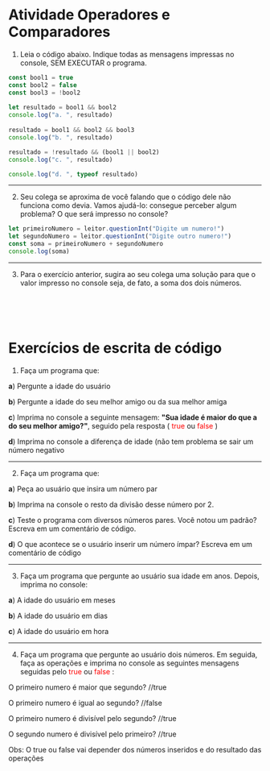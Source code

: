 # Atividade Operadores e Comparadores

1. Leia o código abaixo. Indique todas as mensagens impressas no console, 
SEM EXECUTAR o programa.

```javascript
const bool1 = true
const bool2 = false
const bool3 = !bool2
 
let resultado = bool1 && bool2
console.log("a. ", resultado)
 
resultado = bool1 && bool2 && bool3 
console.log("b. ", resultado) 

resultado = !resultado && (bool1 || bool2) 
console.log("c. ", resultado)

console.log("d. ", typeof resultado)
 ```
 ---
 
 2. Seu colega se aproxima de você falando que o código dele não funciona 
como devia.  Vamos ajudá-lo: consegue perceber algum problema? O que 
será impresso no console? 

```javascript
let primeiroNumero = leitor.questionInt("Digite um numero!")
let segundoNumero = leitor.questionInt("Digite outro numero!")
const soma = primeiroNumero + segundoNumero
console.log(soma)
```

---

3. Para o exercício anterior, sugira ao seu colega uma solução para que o 
valor impresso no console seja, de fato, a soma dos dois números.

<br><br><br>

# Exercícios de escrita de código

1. Faça um programa que:

 **a**) Pergunte a idade do usuário

 **b**) Pergunte a idade do seu melhor amigo ou da sua melhor amiga
 
 **c**) Imprima no console a seguinte mensagem: **"Sua idade é maior do que a 
do seu melhor amigo?"**, seguido pela resposta (
 <span style="color: red">true</span> ou 
 <span style="color: red">false</span> )

 **d**) Imprima no console a diferença de idade (não tem problema se sair um 
número negativo

---


 2. Faça um programa que:
 
 **a**) Peça ao usuário que insira um número par

 **b**) Imprima na console o resto da divisão desse número por 2.
 
 **c**) Teste o programa com diversos números pares. Você notou um padrão? 
Escreva em um comentário de código.

 **d**) O que acontece se o usuário inserir um número ímpar? Escreva em um 
comentário de código

---

3. Faça um programa que pergunte ao usuário sua idade em anos. Depois, 
imprima no console:

**a**) A idade do usuário em meses

 **b**) A idade do usuário em dias
 
 **c**) A idade do usuário em hora
 
 ---
 
 4. Faça um programa que pergunte ao usuário dois números. Em seguida, 
faça as operações e imprima no console as seguintes mensagens seguidas 
pelo 
<span style="color: red">true</span> ou 
<span style="color: red">false</span> :

 O primeiro numero é maior que segundo? //true
 
 O primeiro numero é igual ao segundo? //false
 
 O primeiro numero é divisível pelo segundo? //true
 
 O segundo numero é divisível pelo primeiro? //true
 
 Obs: O true ou false vai depender dos números inseridos e do resultado das 
operações
